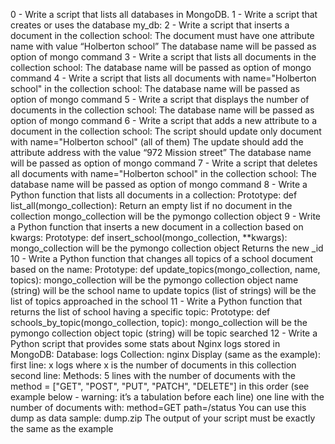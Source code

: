 0 - Write a script that lists all databases in MongoDB.
1 - Write a script that creates or uses the database my_db:
2 - Write a script that inserts a document in the collection school:
The document must have one attribute name with value “Holberton school”
The database name will be passed as option of mongo command
3 - Write a script that lists all documents in the collection school:
The database name will be passed as option of mongo command
4 - Write a script that lists all documents with name="Holberton school" in the collection school:
The database name will be passed as option of mongo command
5 - Write a script that displays the number of documents in the collection school:
The database name will be passed as option of mongo command
6 - Write a script that adds a new attribute to a document in the collection school:
The script should update only document with name="Holberton school" (all of them)
The update should add the attribute address with the value “972 Mission street”
The database name will be passed as option of mongo command
7 - Write a script that deletes all documents with name="Holberton school" in the collection school:
The database name will be passed as option of mongo command
8 - Write a Python function that lists all documents in a collection:
Prototype: def list_all(mongo_collection):
Return an empty list if no document in the collection
mongo_collection will be the pymongo collection object
9 - Write a Python function that inserts a new document in a collection based on kwargs:
Prototype: def insert_school(mongo_collection, **kwargs):
mongo_collection will be the pymongo collection object
Returns the new _id
10 - Write a Python function that changes all topics of a school document based on the name:
Prototype: def update_topics(mongo_collection, name, topics):
mongo_collection will be the pymongo collection object
name (string) will be the school name to update
topics (list of strings) will be the list of topics approached in the school
11 - Write a Python function that returns the list of school having a specific topic:
Prototype: def schools_by_topic(mongo_collection, topic):
mongo_collection will be the pymongo collection object
topic (string) will be topic searched
12 - Write a Python script that provides some stats about Nginx logs stored in MongoDB:
Database: logs
Collection: nginx
Display (same as the example):
first line: x logs where x is the number of documents in this collection
second line: Methods:
5 lines with the number of documents with the method = ["GET", "POST", "PUT", "PATCH", "DELETE"] in this order (see example below - warning: it’s a tabulation before each line)
one line with the number of documents with:
method=GET
path=/status
You can use this dump as data sample: dump.zip
The output of your script must be exactly the same as the example
